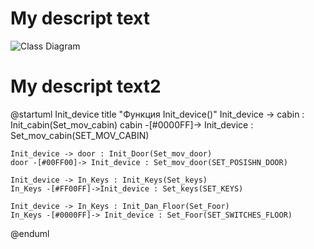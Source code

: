 # My descript text
![Class Diagram](http://www.plantuml.com/plantuml/proxy?src=https://github.com/ValentinSidorov/DeLorean_Team/docs/UML/Struct_vector.puml)

# My descript text2
@startuml Init_device
title "Функция Init_device()"
    Init_device -> cabin : Init_cabin(Set_mov_cabin)
    cabin  -[#0000FF]-> Init_device : Set_mov_cabin(SET_MOV_CABIN)

    Init_device -> door : Init_Door(Set_mov_door)
    door -[#00FF00]-> Init_device : Set_mov_door(SET_POSISHN_DOOR)

    Init_device -> In_Keys : Init_Keys(Set_keys)
    In_Keys -[#FF00FF]->Init_device : Set_keys(SET_KEYS)

    Init_device -> In_Keys : Init_Dan_Floor(Set_Foor)
    In_Keys -[#0000FF]-> Init_device : Set_Foor(SET_SWITCHES_FLOOR)
@enduml